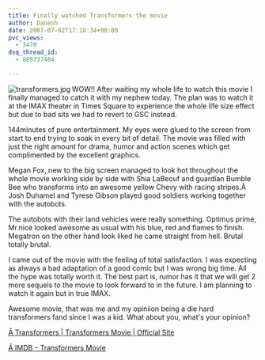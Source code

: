 ```yaml
---
title: Finally watched Transformers the movie
author: Danesh
date: 2007-07-02T17:18:34+00:00
pvc_views:
  - 3470
dsq_thread_id:
  - 889737484

---
```

[<img src="/wp-content/uploads/2007/07/transformers.jpg" title="transformers.jpg" alt="transformers.jpg" align="left" />][1]WOW!! After waiting my whole life to watch this movie I finally managed to catch it with my nephew today. The plan was to watch it at the IMAX theater in Times Square to experience the whole life size effect but due to bad sits we had to revert to GSC instead.

144minutes of pure entertainment. My eyes were glued to the screen from start to end trying to soak in every bit of detail. The movie was filled with just the right amount for drama, humor and action scenes which get complimented by the excellent graphics.

Megan Fox, new to the big screen managed to look hot throughout the whole movie working side by side with Shia LaBeouf and guardian Bumble Bee who transforms into an awesome yellow Chevy with racing stripes.Â  Josh Duhamel and Tyrese Gibson played good soldiers working together with the autobots.

The autobots with their land vehicles were really something. Optimus prime, Mr.nice looked awesome as usual with his blue, red and flames to finish. Megatron on the other hand look liked he came straight from hell. Brutal totally brutal.

I came out of the movie with the feeling of total satisfaction. I was expecting as always a bad adaptation of a good comic but I was wrong big time. All the hype was totally worth it. The best part is, rumor has it that we will get 2 more sequels to the movie to look forward to in the future. I am planning to watch it again but in true IMAX.

Awesome movie, that was me and my opiniion being a die hard transformers fand since I was a kid. What about you, what's your opinion?

[Â Transformers | Transformers Movie | Official Site][2]

[Â IMDB &#8211; Transformers Movie][3]

 [1]: /wp-content/uploads/2007/07/transformers.jpg "transformers.jpg"
 [2]: http://www.google.com/url?sa=t&ct=res&cd=1&url=http%3A%2F%2Fwww.transformersmovie.com%2F&ei=ojKJRsjeDMjwiwHRpN3UBg&usg=AFQjCNENEaU7A6Z8dz-iT299u8KyKhVHbg&sig2=dEgYF1-Iy99gpZKt7WVpaQ
 [3]: http://www.google.com/url?sa=t&ct=res&cd=2&url=http%3A%2F%2Fwww.imdb.com%2Ftitle%2Ftt0418279%2F&ei=ojKJRsjeDMjwiwHRpN3UBg&usg=AFQjCNHIEgKfxC1eAdp4zFofCY7rHfMCgg&sig2=fLgbPMY7R4O_FRY9mMUmyg
